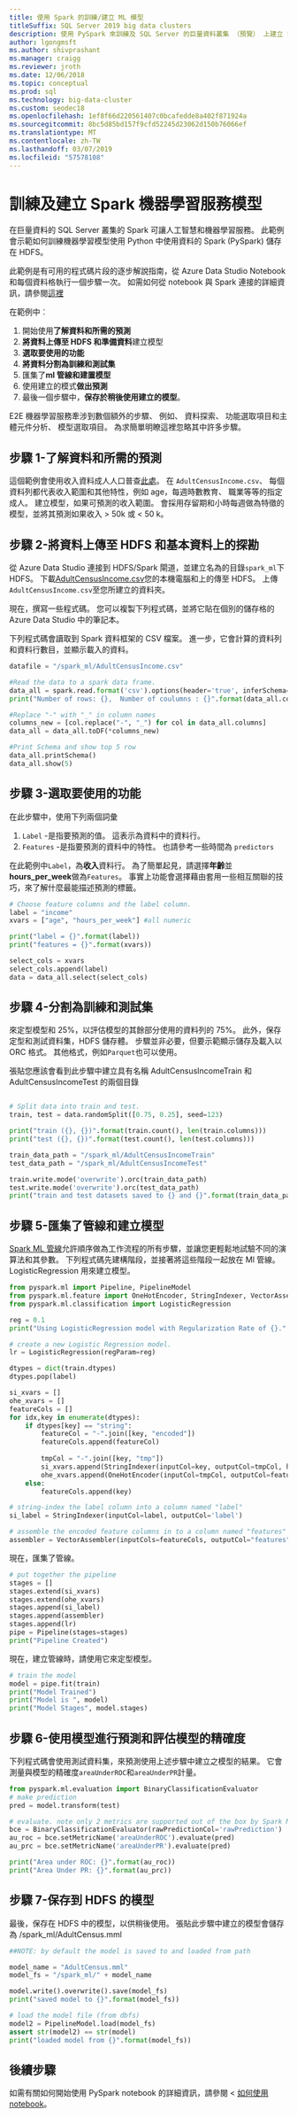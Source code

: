 ```yaml
---
title: 使用 Spark 的訓練/建立 ML 模型
titleSuffix: SQL Server 2019 big data clusters
description: 使用 PySpark 來訓練及 SQL Server 的巨量資料叢集 （預覽） 上建立 Spark 機器學習服務模型。
author: lgongmsft
ms.author: shivprashant
ms.manager: craigg
ms.reviewer: jroth
ms.date: 12/06/2018
ms.topic: conceptual
ms.prod: sql
ms.technology: big-data-cluster
ms.custom: seodec18
ms.openlocfilehash: 1ef8f66d220561407c0bcafedde8a402f871924a
ms.sourcegitcommit: 8bc5d85bd157f9cfd52245d23062d150b76066ef
ms.translationtype: MT
ms.contentlocale: zh-TW
ms.lasthandoff: 03/07/2019
ms.locfileid: "57578108"
---
```

# <a name="train-and-create-machine-learning-models-with-spark"></a>訓練及建立 Spark 機器學習服務模型

在巨量資料的 SQL Server 叢集的 Spark 可讓人工智慧和機器學習服務。 此範例會示範如何訓練機器學習模型使用 Python 中使用資料的 Spark (PySpark) 儲存在 HDFS。 

此範例是有可用的程式碼片段的逐步解說指南，從 Azure Data Studio Notebook 和每個資料格執行一個步驟一次。 如需如何從 notebook 與 Spark 連接的詳細資訊，請參閱[這裡](notebooks-guidance.md)

在範例中︰

1. 開始使用**了解資料和所需的預測**
2. **將資料上傳至 HDFS 和準備資料**建立模型
3. **選取要使用的功能**
4. **將資料分割為訓練和測試集**
5. 匯集了**ml 管線和建置模型**
6. 使用建立的模式**做出預測**
7. 最後一個步驟中，**保存於稍後使用建立的模型**。

E2E 機器學習服務牽涉到數個額外的步驟、 例如、 資料探索、 功能選取項目和主體元件分析、 模型選取項目。 為求簡單明瞭這裡忽略其中許多步驟。

## <a name="step-1---understanding-the-data-and-prediction-desired"></a>步驟 1-了解資料和所需的預測

這個範例會使用收入資料成人人口普查[此處]( https://amldockerdatasets.azureedge.net/AdultCensusIncome.csv )。 在  `AdultCensusIncome.csv`、 每個資料列都代表收入範圍和其他特性，例如 age，每週時數教育、 職業等等的指定成人。 建立模型，如果可預測的收入範圍。 會採用存留期和小時每週做為特徵的模型，並將其預測如果收入 > 50k 或 < 50 k。 

## <a name="step-2---upload-the-data-to-hdfs-and-basic-explorations-on-data"></a>步驟 2-將資料上傳至 HDFS 和基本資料上的探勘
從 Azure Data Studio 連接到 HDFS/Spark 閘道，並建立名為的目錄`spark_ml`下 HDFS。 下載[AdultCensusIncome.csv]( https://amldockerdatasets.azureedge.net/AdultCensusIncome.csv )您的本機電腦和上的傳至 HDFS。 上傳`AdultCensusIncome.csv`至您所建立的資料夾。


現在，撰寫一些程式碼。 您可以複製下列程式碼，並將它貼在個別的儲存格的 Azure Data Studio 中的筆記本。 

下列程式碼會讀取到 Spark 資料框架的 CSV 檔案。 進一步，它會計算的資料列和資料行數目，並顯示載入的資料。

```python
datafile = "/spark_ml/AdultCensusIncome.csv"

#Read the data to a spark data frame.
data_all = spark.read.format('csv').options(header='true', inferSchema='true', ignoreLeadingWhiteSpace='true', ignoreTrailingWhiteSpace='true').load(datafile)
print("Number of rows: {},  Number of coulumns : {}".format(data_all.count(), len(data_all.columns)))

#Replace "-" with "_" in column names
columns_new = [col.replace("-", "_") for col in data_all.columns]
data_all = data_all.toDF(*columns_new)

#Print Schema and show top 5 row
data_all.printSchema() 
data_all.show(5)
```

## <a name="step-3---select-features-to-use"></a>步驟 3-選取要使用的功能

在此步驟中，使用下列兩個詞彙
1. `Label`    -是指要預測的值。 這表示為資料中的資料行。  
2. `Features` -是指要預測的資料中的特性。 也請參考一些時間為 `predictors` 

在此範例中`Label`，為**收入**資料行。 為了簡單起見，請選擇**年齡**並**hours_per_week**做為`Features`。 事實上功能會選擇藉由套用一些相互關聯的技巧，來了解什麼最能描述預測的標籤。

```python
# Choose feature columns and the label column.
label = "income"
xvars = ["age", "hours_per_week"] #all numeric

print("label = {}".format(label))
print("features = {}".format(xvars))

select_cols = xvars
select_cols.append(label)
data = data_all.select(select_cols)

```

## <a name="step-4---split-as-training-and-test-set"></a>步驟 4-分割為訓練和測試集

來定型模型和 25%，以評估模型的其餘部分使用的資料列的 75%。 此外，保存定型和測試資料集，HDFS 儲存體。 步驟並非必要，但要示範顯示儲存及載入以 ORC 格式。 其他格式，例如`Parquet`也可以使用。

張貼您應該會看到此步驟中建立具有名稱 AdultCensusIncomeTrain 和 AdultCensusIncomeTest 的兩個目錄

```python

# Split data into train and test.
train, test = data.randomSplit([0.75, 0.25], seed=123)

print("train ({}, {})".format(train.count(), len(train.columns)))
print("test ({}, {})".format(test.count(), len(test.columns)))

train_data_path = "/spark_ml/AdultCensusIncomeTrain"
test_data_path = "/spark_ml/AdultCensusIncomeTest"

train.write.mode('overwrite').orc(train_data_path)
test.write.mode('overwrite').orc(test_data_path)
print("train and test datasets saved to {} and {}".format(train_data_path, test_data_path))

```

## <a name="step-5---put-together-a-pipeline-and-build-a-model"></a>步驟 5-匯集了管線和建立模型
[Spark ML 管線](https://spark.apache.org/docs/2.3.1/ml-pipeline.html)允許順序做為工作流程的所有步驟，並讓您更輕鬆地試驗不同的演算法和其參數。 下列程式碼先建構階段，並接著將這些階段一起放在 Ml 管線。  LogisticRegression 用來建立模型。

```python
from pyspark.ml import Pipeline, PipelineModel
from pyspark.ml.feature import OneHotEncoder, StringIndexer, VectorAssembler
from pyspark.ml.classification import LogisticRegression

reg = 0.1
print("Using LogisticRegression model with Regularization Rate of {}.".format(reg))

# create a new Logistic Regression model.
lr = LogisticRegression(regParam=reg)

dtypes = dict(train.dtypes)
dtypes.pop(label)

si_xvars = []
ohe_xvars = []
featureCols = []
for idx,key in enumerate(dtypes):
    if dtypes[key] == "string":
        featureCol = "-".join([key, "encoded"])
        featureCols.append(featureCol)
        
        tmpCol = "-".join([key, "tmp"])
        si_xvars.append(StringIndexer(inputCol=key, outputCol=tmpCol, handleInvalid="skip")) #, handleInvalid="keep"
        ohe_xvars.append(OneHotEncoder(inputCol=tmpCol, outputCol=featureCol))
    else:
        featureCols.append(key)

# string-index the label column into a column named "label"
si_label = StringIndexer(inputCol=label, outputCol='label')

# assemble the encoded feature columns in to a column named "features"
assembler = VectorAssembler(inputCols=featureCols, outputCol="features")

```

現在，匯集了管線。 

```python
# put together the pipeline
stages = []
stages.extend(si_xvars)
stages.extend(ohe_xvars)
stages.append(si_label)
stages.append(assembler)
stages.append(lr)
pipe = Pipeline(stages=stages)
print("Pipeline Created")

```

現在，建立管線時，請使用它來定型模型。

```python
# train the model
model = pipe.fit(train)
print("Model Trained")
print("Model is ", model)
print("Model Stages", model.stages)

```

## <a name="step-6---predict-using-the-model-and-evaluate-the-model-accuracy"></a>步驟 6-使用模型進行預測和評估模型的精確度
下列程式碼會使用測試資料集，來預測使用上述步驟中建立之模型的結果。 它會測量與模型的精確度`areaUnderROC`和`areaUnderPR`計量。

```python
from pyspark.ml.evaluation import BinaryClassificationEvaluator
# make prediction
pred = model.transform(test)

# evaluate. note only 2 metrics are supported out of the box by Spark ML.
bce = BinaryClassificationEvaluator(rawPredictionCol='rawPrediction')
au_roc = bce.setMetricName('areaUnderROC').evaluate(pred)
au_prc = bce.setMetricName('areaUnderPR').evaluate(pred)

print("Area under ROC: {}".format(au_roc))
print("Area Under PR: {}".format(au_prc))
```


## <a name="step-7---persist-the-models-to-hdfs"></a>步驟 7-保存到 HDFS 的模型
最後，保存在 HDFS 中的模型，以供稍後使用。 張貼此步驟中建立的模型會儲存為 /spark_ml/AdultCensus.mml

```python
##NOTE: by default the model is saved to and loaded from path

model_name = "AdultCensus.mml"
model_fs = "/spark_ml/" + model_name

model.write().overwrite().save(model_fs)
print("saved model to {}".format(model_fs))

# load the model file (from dbfs)
model2 = PipelineModel.load(model_fs)
assert str(model2) == str(model)
print("loaded model from {}".format(model_fs))
```

## <a name="next-steps"></a>後續步驟

如需有關如何開始使用 PySpark notebook 的詳細資訊，請參閱 <<c0> [ 如何使用 notebook](notebooks-guidance.md)。